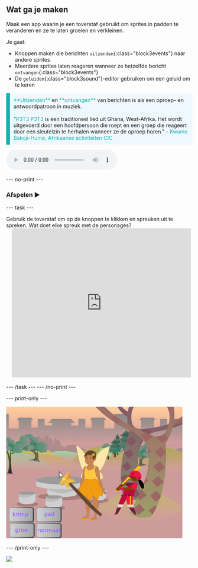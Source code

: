 ## Wat ga je maken

Maak een app waarin je een toverstaf gebruikt om sprites in padden te veranderen en ze te laten groeien en verkleinen.

Je gaat:
+ Knoppen maken die berichten `uitzenden`{:class="block3events"} naar andere sprites
+ Meerdere sprites laten reageren wanneer ze hetzelfde bericht `ontvangen`{:class="block3events"}
+ De `geluiden`{:class="block3sound"}-editor gebruiken om een geluid om te keren

<p style="border-left: solid; border-width:10px; border-color: #0faeb0; background-color: aliceblue; padding: 10px;">
<span style="color: #0faeb0">**Uitzenden**</span> en <span style="color: #0faeb0">**ontvangen**</span> van berichten is als een oproep- en antwoordpatroon in muziek.
<br>
<br>
  "<span style="color: #0faeb0">P3T3 P3T3</span> is een traditioneel lied uit Ghana, West-Afrika. Het wordt uitgevoerd door een hoofdpersoon die roept en een groep die reageert door een sleutelzin te herhalen wanneer ze de oproep horen." - <span style="color: #0faeb0">Kwame Bakoji-Hume, Afrikaanse activiteiten CIC</span>

<audio controls><source src="images/Pete-Pete.mp3" type="audio/wav"></audio>  
</p>

--- no-print ---


### Afspelen ▶️

--- task ---

<div style="display: flex; flex-wrap: wrap">
<div style="flex-basis: 175px; flex-grow: 1">  
Gebruik de toverstaf om op de knoppen te klikken en spreuken uit te spreken. Wat doet elke spreuk met de personages?
</div>
<div class="scratch-preview" style="margin-left: 15px;">
  <iframe allowtransparency="true" width="485" height="402" src="https://scratch.mit.edu/projects/embed/660082625/?autostart=false" frameborder="0"></iframe>
</div>
</div>

--- /task ---
--- /no-print ---

--- print-only ---

![Voltooid project](images/showcase_static.png)

--- /print-only ---

![](http://code.org/api/hour/begin_codeclub_spells.png)

